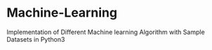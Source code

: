 # Machine-Learning
Implementation of Different Machine learning Algorithm with Sample Datasets in Python3
